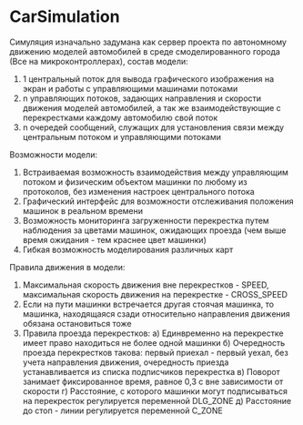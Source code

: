 # CarSimulation
Симуляция изначально задумана как сервер проекта по автономному движению моделей автомобилей в среде
смоделированного города (Все на микроконтроллерах), состав модели:
1) 1 центральный поток для вывода графического изображения на экран и работы с управляющими машинами потоками
2) n управляющих потоков, задающих направления и скорости движения моделей автомобилей, а так же взаимодействующие с перекрестками каждому автомобилю свой поток
3) n очередей сообщений, служащих для установления связи между центральным потоком и управляющими потоками

Возможности модели:
1) Встраиваемая возможность взаимодействия между управляющим потоком и физическим объектом машинки по любому из протоколов, без изменения настроек центрального потока
2) Графический интерфейс для возможности отслеживания положения машинок в реальном времени
3) Возможность мониторинга загруженности перекрестка путем наблюдения за цветами машинок, ожидающих проезда (чем выше время ожидания - тем краснее цвет машинки)
4) Гибкая возможность моделирования различных карт

Правила движения в модели:
1) Максимальная скорость движения вне перекрестков - SPEED, максимальная скорость движения на перекрестке - CROSS_SPEED
2) Если на пути машинки встречается другая стоячая машинка, то машинка, находящаяся сзади относительно направления движения обязана остановиться тоже
3) Правила проезда перекрестков:
    а) Единвременно на перекрестке имеет право находиться не более одной машинки
    б) Очередность проезда перекрестков такова: первый приехал - первый уехал, без учета направления движения, очередность приезда устанавливается из списка подписчиков перекрестка
    в) Поворот занимает фиксированное время, равное 0,3 с вне зависимости от скорости
    г) Расстояние, с которого машинки могут подписываться на перекресток регулируется переменной DLG_ZONE
д) Расстояние до стоп - линии регулируется переменной C_ZONE
